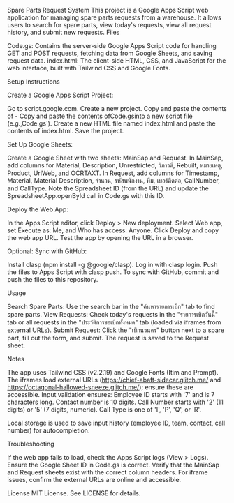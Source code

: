 Spare Parts Request System
This project is a Google Apps Script web application for managing spare parts requests from a warehouse. It allows users to search for spare parts, view today's requests, view all request history, and submit new requests.
Files

Code.gs: Contains the server-side Google Apps Script code for handling GET and POST requests, fetching data from Google Sheets, and saving request data.
index.html: The client-side HTML, CSS, and JavaScript for the web interface, built with Tailwind CSS and Google Fonts.

Setup Instructions

Create a Google Apps Script Project:

Go to script.google.com.
Create a new project.
Copy and paste the contents of   - Copy and paste the contents ofCode.gsinto a new script file (e.g.,Code.gs`).
Create a new HTML file named index.html and paste the contents of index.html.
Save the project.


Set Up Google Sheets:

Create a Google Sheet with two sheets: MainSap and Request.
In MainSap, add columns for Material, Description, Unrestricted, วิภาวดี, Rebuilt, หมายเหตุ, Product, UrlWeb, and OCRTAXT.
In Request, add columns for Timestamp, Material, Material Description, จำนวน, รหัสพนักงาน, ทีม, เบอร์ติดต่อ, CallNumber, and CallType.
Note the Spreadsheet ID (from the URL) and update the SpreadsheetApp.openById call in Code.gs with this ID.


Deploy the Web App:

In the Apps Script editor, click Deploy > New deployment.
Select Web app, set Execute as: Me, and Who has access: Anyone.
Click Deploy and copy the web app URL.
Test the app by opening the URL in a browser.


Optional: Sync with GitHub:

Install clasp (npm install -g @google/clasp).
Log in with clasp login.
Push the files to Apps Script with clasp push.
To sync with GitHub, commit and push the files to this repository.



Usage

Search Spare Parts: Use the search bar in the "ค้นหารายการเบิก" tab to find spare parts.
View Requests: Check today's requests in the "รายการเบิกวันนี้" tab or all requests in the "ประวัติการขอเบิกทั้งหมด" tab (loaded via iframes from external URLs).
Submit Request: Click the "เบิกนวนคร" button next to a spare part, fill out the form, and submit. The request is saved to the Request sheet.

Notes

The app uses Tailwind CSS (v2.2.19) and Google Fonts (Itim and Prompt).
The iframes load external URLs (https://chief-abaft-sidecar.glitch.me/ and https://octagonal-hallowed-sneeze.glitch.me/); ensure these are accessible.
Input validation ensures:
Employee ID starts with '7' and is 7 characters long.
Contact number is 10 digits.
Call Number starts with '2' (11 digits) or '5' (7 digits, numeric).
Call Type is one of 'I', 'P', 'Q', or 'R'.


Local storage is used to save input history (employee ID, team, contact, call number) for autocompletion.

Troubleshooting

If the web app fails to load, check the Apps Script logs (View > Logs).
Ensure the Google Sheet ID in Code.gs is correct.
Verify that the MainSap and Request sheets exist with the correct column headers.
For iframe issues, confirm the external URLs are online and accessible.

License
MIT License. See LICENSE for details.

